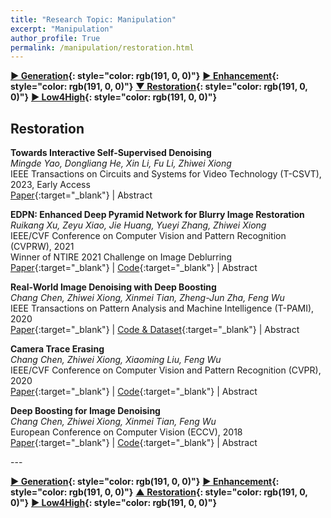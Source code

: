 ```yaml
---
title: "Research Topic: Manipulation"
excerpt: "Manipulation"
author_profile: True
permalink: /manipulation/restoration.html
---
```



__[▶ Generation](/manipulation/editing-generation){: style="color: rgb(191, 0, 0)"}__
__[▶ Enhancement](/manipulation/hdr-enhancement){: style="color: rgb(191, 0, 0)"}__ 
__[▼ Restoration](/manipulation/restoration){: style="color: rgb(191, 0, 0)"}__ 
__[▶ Low4High](/manipulation/low-for-high){: style="color: rgb(191, 0, 0)"}__


## Restoration




**Towards Interactive Self-Supervised Denoising** <br>
*Mingde Yao, Dongliang He, Xin Li, Fu Li, Zhiwei Xiong* <br>
<span><pub>IEEE Transactions on Circuits and Systems for Video Technology (T-CSVT), 2023, Early Access</pub></span> <br>
[Paper](https://ieeexplore.ieee.org/abstract/document/10059001/){:target="_blank"} |
<a onclick='expandABS("yao23")'> Abstract </a>
<div style="display: none;" class=abs id="yao23"><br>
Self-supervised denoising frameworks have recently been proposed to learn denoising models without noisy-clean image pairs, showing great potential in various applications. The denoising model is expected to produce visually pleasant images without noise patterns. However, it is non-trivial to achieve this goal using self-supervised methods because 1) the self-supervised model is difficult to restore the perceptual information due to the lack of clean supervision, and 2) perceptual quality is relatively subjective to users’ preferences. In this paper, we make the first attempt to build an interactive self-supervised denoising model to tackle the aforementioned problems. Specifically, we propose an interactive two-branch network to effectively restore perceptual information. The network consists of a denoising branch and an interactive branch, where the former focuses on efficient denoising, and the latter modulates the denoising branch. Based on the delicate architecture design, our network can produce various denoising outputs, allowing the user to easily select the most appealing outcome for satisfying the perceptual requirement. Moreover, to optimize the network with only noisy images, we propose a novel two-stage training strategy in a self-supervised way. Once the network is optimized, it can be interactively changed between noise reduction and texture restoration, providing more denoising choices for users. Existing self-supervised denoising methods can be integrated into our method to be user-friendly with interaction. Extensive experiments and comprehensive analyses are conducted to validate the effectiveness of the proposed method.
</div>




**EDPN: Enhanced Deep Pyramid Network for Blurry Image Restoration** <br>
*Ruikang Xu, Zeyu Xiao, Jie Huang, Yueyi Zhang, Zhiwei Xiong* <br>
<span><pub>IEEE/CVF Conference on Computer Vision and Pattern Recognition (CVPRW), 2021</pub></span> <br> 
<span><highlighted>Winner</highlighted> of NTIRE 2021 Challenge on Image Deblurring<span> <br>
[Paper](https://openaccess.thecvf.com/content/CVPR2021W/NTIRE/html/Xu_EDPN_Enhanced_Deep_Pyramid_Network_for_Blurry_Image_Restoration_CVPRW_2021_paper.html){:target="_blank"} |
[Code](https://github.com/zeyuxiao1997/EDPN){:target="_blank"} |
<a onclick='expandABS("xu21")'> Abstract </a>
<div style="display: none;" class=abs id="xu21"><br>
Image deblurring has seen a great improvement with the development of deep neural networks. In practice, however, blurry images often suffer from additional degradations such as downscaling and compression. To address these challenges, we propose an Enhanced Deep Pyramid Network (EDPN) for blurry image restoration from multiple degradations, by fully exploiting the self- and cross-scale similarities in the degraded image. Specifically, we design two pyramid-based modules, i.e., the pyramid progressive transfer (PPT) module and the pyramid self-attention (PSA) module, as the main components of the proposed network. By taking several replicated blurry images as inputs, the PPT module transfers both self- and cross-scale similarity information from the same degraded image in a progressive manner. Then, the PSA module fuses the above transferred features for subsequent restoration using self- and spatial-attention mechanisms. Experimental results demonstrate that our method significantly outperforms existing solutions for blurry image super-resolution and blurry image deblocking. In the NTIRE 2021 Image Deblurring Challenge, EDPN achieves the best PSNR/SSIM/LPIPS scores in Track 1 (Low Resolution) and the best SSIM/LPIPS scores in Track 2 (JPEG Artifacts).

</div>






**Real-World Image Denoising with Deep Boosting** <br>
*Chang Chen, Zhiwei Xiong, Xinmei Tian, Zheng-Jun Zha, Feng Wu* <br>
<span><pub>IEEE Transactions on Pattern Analysis and Machine Intelligence (T-PAMI), 2020</pub></span> <br>
[Paper](https://ieeexplore.ieee.org/abstract/document/8733117){:target="_blank"} |
[Code & Dataset](https://github.com/ngchc/deepBoosting){:target="_blank"} |
<a onclick='expandABS("chen20")'> Abstract </a>
<div style="display: none;" class=abs id="chen20"><br>
We propose a Deep Boosting Framework (DBF) for real-world image denoising by integrating the deep learning technique into the boosting algorithm. The DBF replaces conventional handcrafted boosting units by elaborate convolutional neural networks, which brings notable advantages in terms of both performance and speed. We design a lightweight Dense Dilated Fusion Network (DDFN) as an embodiment of the boosting unit, which addresses the vanishing of gradients during training due to the cascading of networks while promoting the efficiency of limited parameters. The capabilities of the proposed method are first validated on several representative simulation tasks including non-blind and blind Gaussian denoising and JPEG image deblocking. We then focus on a practical scenario to tackle with the complex and challenging real-world noise. To facilitate leaning-based methods including ours, we build a new Real-world Image Denoising (RID) dataset, which contains 200 pairs of high-resolution images with diverse scene content under various shooting conditions. Moreover, we conduct comprehensive analysis on the domain shift issue for real-world denoising and propose an effective one-shot domain transfer scheme to address this issue. Comprehensive experiments on widely used benchmarks demonstrate that the proposed method significantly surpasses existing methods on the task of real-world image denoising. Code and dataset are available at https://github.com/ngchc/deepBoosting.
</div>


**Camera Trace Erasing** <br>
*Chang Chen, Zhiwei Xiong, Xiaoming Liu, Feng Wu* <br>
<span><pub>IEEE/CVF Conference on Computer Vision and Pattern Recognition (CVPR), 2020</pub></span> <br>
[Paper](https://openaccess.thecvf.com/content_CVPR_2020/html/Chen_Camera_Trace_Erasing_CVPR_2020_paper.html){:target="_blank"} |
[Code](https://github.com/ngchc/CameraTE){:target="_blank"} |
<a onclick='expandABS("chen19")'> Abstract </a>
<div style="display: none;" class=abs id="chen19"><br>
Camera trace is a unique noise produced in digital imaging process. Most existing forensic methods analyze camera trace to identify image origins. In this paper, we address a new low-level vision problem, camera trace erasing, to reveal the weakness of trace-based forensic methods. A comprehensive investigation on existing anti-forensic methods reveals that it is non-trivial to effectively erase camera trace while avoiding the destruction of content signal. To reconcile these two demands, we propose Siamese Trace Erasing (SiamTE), in which a novel hybrid loss is designed on the basis of Siamese architecture for network training. Specifically, we propose embedded similarity, truncated fidelity, and cross identity to form the hybrid loss. Compared with existing anti-forensic methods, SiamTE has a clear advantage for camera trace erasing, which is demonstrated in three representative tasks.
</div>




**Deep Boosting for Image Denoising** <br>
*Chang Chen, Zhiwei Xiong, Xinmei Tian, Feng Wu* <br>
<span><pub>European Conference on Computer Vision (ECCV), 2018</pub></span> <br>
[Paper](https://openaccess.thecvf.com/content_ECCV_2018/html/Chang_Chen_Deep_Boosting_for_ECCV_2018_paper){:target="_blank"} |
[Code](https://github.com/ngchc/deepBoosting){:target="_blank"} |
<a onclick='expandABS("chen18")'> Abstract </a>
<div style="display: none;" class=abs id="chen18"><br>
Boosting is a classic algorithm which has been successfully applied to diverse computer vision tasks. In the scenario of image denoising, however, the existing boosting algorithms are surpassed by the emerging learning-based models. In this paper, we propose a novel deep boosting framework (DBF) for denoising, which integrates several convolutional networks in a feed-forward fashion. Along with the integrated networks, however, the depth of the boosting framework is substantially increased, which brings difficulty to training. To solve this problem, we introduce the concept of dense connection that overcomes the vanishing of gradients during training. Furthermore, we propose a path-widening fusion scheme cooperated with the dilated convolution to derive a lightweight yet efficient convolutional network as the boosting unit, named Dilated Dense Fusion Network (DDFN). Comprehensive experiments demonstrate that our DBF outperforms existing methods on widely used benchmarks, in terms of different denoising tasks.


</div>
---

__[▶ Generation](/manipulation/editing-generation){: style="color: rgb(191, 0, 0)"}__
__[▶ Enhancement](/manipulation/hdr-enhancement){: style="color: rgb(191, 0, 0)"}__ 
__[▲ Restoration](/manipulation/restoration){: style="color: rgb(191, 0, 0)"}__ 
__[▶ Low4High](/manipulation/low-for-high){: style="color: rgb(191, 0, 0)"}__
